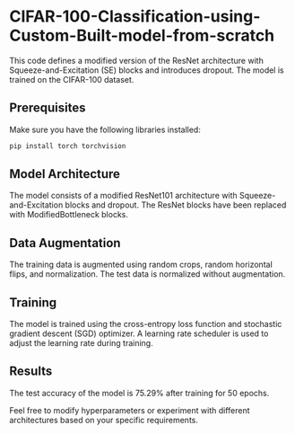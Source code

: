 # CIFAR-100-Classification-using-Custom-Built-model-from-scratch
This code defines a modified version of the ResNet architecture with Squeeze-and-Excitation (SE) blocks and introduces dropout. The model is trained on the CIFAR-100 dataset.

## Prerequisites

Make sure you have the following libraries installed:

```bash
pip install torch torchvision
```

## Model Architecture

The model consists of a modified ResNet101 architecture with Squeeze-and-Excitation blocks and dropout. The ResNet blocks have been replaced with ModifiedBottleneck blocks.

## Data Augmentation

The training data is augmented using random crops, random horizontal flips, and normalization. The test data is normalized without augmentation.

## Training

The model is trained using the cross-entropy loss function and stochastic gradient descent (SGD) optimizer. A learning rate scheduler is used to adjust the learning rate during training.

## Results

The test accuracy of the model is 75.29% after training for 50 epochs.

Feel free to modify hyperparameters or experiment with different architectures based on your specific requirements.
